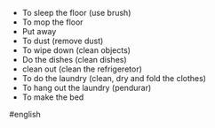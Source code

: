 - To sleep the floor (use brush)
- To mop the floor
- Put away
- To dust (remove dust)
- To wipe down (clean objects)
- Do the dishes (clean dishes)
- clean out (clean the refrigeretor)
- To do the laundry (clean, dry and fold the clothes)
- To hang out the laundry (pendurar)
- To make the bed

#english 